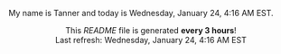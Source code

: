 My name is Tanner and today is Wednesday, January 24, 4:16 AM EST.

<p align="center">This <i>README</i> file is generated <b>every 3 hours</b>!</br>Last refresh: Wednesday, January 24, 4:16 AM EST<br /></p>
